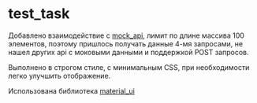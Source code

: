 # test_task

Добавлено взаимодействие с [mock_api](https://mockapi.io/), лимит по длине массива 100 элементов, поэтому пришлось получать данные 4-мя запросами, не нашел других api с моковыми данными и поддержкой POST запросов.

Выполнено в строгом стиле, с минимальным CSS, при необходимости легко улучшить отображение.

Использована библиотека [material_ui](http://www.material-ui.com/) 
